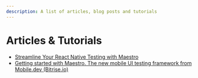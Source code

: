 ```yaml
---
description: A list of articles, blog posts and tutorials
---
```


# Articles & Tutorials

* [Streamline Your React Native Testing with Maestro](https://viniciuspetrachin.medium.com/streamline-your-react-native-testing-with-maestro-bc279586125f)
* [Getting started with Maestro. The new mobile UI testing framework from Mobile.dev (Bitrise.io)](https://bitrise.io/blog/post/getting-started-with-maestro-the-new-mobile-ui-testing-framework-from-mobile-dev)
